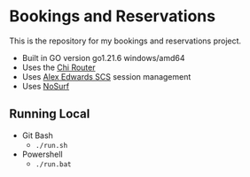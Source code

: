 # Bookings and Reservations

This is the repository for my bookings and reservations project.

- Built in GO version go1.21.6 windows/amd64
- Uses the [Chi Router](https://github.com/go-chi/chi/v5)
- Uses [Alex Edwards SCS](https://github.com/alexedwards/scs/v2) session management
- Uses [NoSurf](https://github.com/justinas/nosurf)

## Running Local

- Git Bash
  - `./run.sh`
- Powershell
  - `./run.bat`
